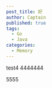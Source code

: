 ```yaml
---
post_title: 好
author: Captain
published: true
tags:
  - Go
  - Java
categories:
  - Memory
---
```

test4
4444444
<!--more-->
5555
